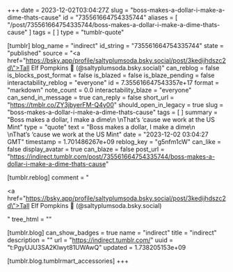 +++
date = 2023-12-02T03:04:27Z
slug = "boss-makes-a-dollar-i-make-a-dime-thats-cause"
id = "735561664754335744"
aliases = [ "/post/735561664754335744/boss-makes-a-dollar-i-make-a-dime-thats-cause" ]
tags = [ ]
type = "tumblr-quote"

[tumblr]
blog_name = "indirect"
id_string = "735561664754335744"
state = "published"
source = "<a href=\"https://bsky.app/profile/saltyplumsoda.bsky.social/post/3kedijhdszc2d\">Tall Elf Pompkins 🎄 (@saltyplumsoda.bsky.social)</a>"
can_reblog = false
is_blocks_post_format = false
is_blazed = false
is_blaze_pending = false
interactability_reblog = "everyone"
id = 7.355616647543357e+17
format = "markdown"
note_count = 0.0
interactability_blaze = "everyone"
can_send_in_message = true
can_reply = false
short_url = "https://tmblr.co/ZY3jbyerFM-Q4y00"
should_open_in_legacy = true
slug = "boss-makes-a-dollar-i-make-a-dime-thats-cause"
tags = [ ]
summary = "Boss makes a dollar, I make a dime\n \nThat’s ‘cause we work at the US Mint"
type = "quote"
text = "Boss makes a dollar, I make a dime\n<br/>\nThat&rsquo;s &lsquo;cause we work at the US Mint"
date = "2023-12-02 03:04:27 GMT"
timestamp = 1.701486267e+09
reblog_key = "g5nfm1cW"
can_like = false
display_avatar = true
can_blaze = false
post_url = "https://indirect.tumblr.com/post/735561664754335744/boss-makes-a-dollar-i-make-a-dime-thats-cause"

[tumblr.reblog]
comment = "<p><a href=\"https://bsky.app/profile/saltyplumsoda.bsky.social/post/3kedijhdszc2d\">Tall Elf Pompkins 🎄 (@saltyplumsoda.bsky.social)</a></p>"
tree_html = ""

[tumblr.blog]
can_show_badges = true
name = "indirect"
title = "indirect"
description = ""
url = "https://indirect.tumblr.com/"
uuid = "t:PgyUJU3SA2Klwyt81UWAwQ"
updated = 1.738205153e+09

[tumblr.blog.tumblrmart_accessories]
+++
